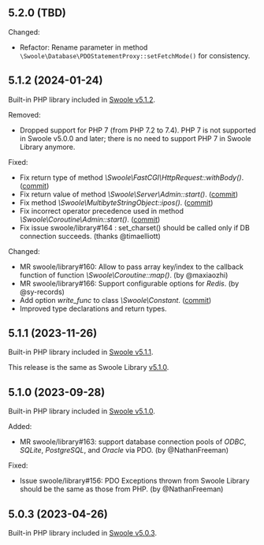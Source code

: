 ## 5.2.0 (TBD)

Changed:

* Refactor: Rename parameter in method `\Swoole\Database\PDOStatementProxy::setFetchMode()` for consistency.

## 5.1.2 (2024-01-24)

Built-in PHP library included in [Swoole v5.1.2](https://github.com/swoole/swoole-src/releases/tag/v5.1.2).

Removed:

* Dropped support for PHP 7 (from PHP 7.2 to 7.4). PHP 7 is not supported in Swoole v5.0.0 and later; there is no need to support PHP 7 in Swoole Library anymore.

Fixed:

* Fix return type of method _\Swoole\FastCGI\HttpRequest::withBody()_. ([commit](https://github.com/swoole/library/commit/d204c4407357436a73157c454c471916b563ec63))
* Fix return value of method _\Swoole\Server\Admin::start()_. ([commit](https://github.com/swoole/library/commit/f211ae16cb3075b5977c52d7fd8f4896a8c51dc7))
* Fix method _\Swoole\MultibyteStringObject::ipos()_. ([commit](https://github.com/swoole/library/commit/3a543c1dc5f116f3fbd96c69b83413193f050086))
* Fix incorrect operator precedence used in method _\Swoole\Coroutine\Admin::start()_. ([commit](https://github.com/swoole/library/commit/49ed9a7b7ad1678a602310c50149f0e46ec0927a))
* Fix issue swoole/library#164 : set_charset() should be called only if DB connection succeeds. (thanks @timaelliott)

Changed:

* MR swoole/library#160: Allow to pass array key/index to the callback function of function _\Swoole\Coroutine::map()_. (by @maxiaozhi)
* MR swoole/library#166: Support configurable options for _Redis_. (by @sy-records)
* Add option _write_func_ to class _\Swoole\Constant_. ([commit](https://github.com/swoole/library/commit/9504fec3ee5e8583aba99cf524a73b6f1b316d14))
* Improved type declarations and return types.

## 5.1.1 (2023-11-26)

Built-in PHP library included in [Swoole v5.1.1](https://github.com/swoole/swoole-src/releases/tag/v5.1.1).

This release is the same as Swoole Library [v5.1.0](https://github.com/swoole/library/releases/tag/v5.1.0).

## 5.1.0 (2023-09-28)

Built-in PHP library included in [Swoole v5.1.0](https://github.com/swoole/swoole-src/releases/tag/v5.1.0).

Added:

* MR swoole/library#163: support database connection pools of _ODBC_, _SQLite_, _PostgreSQL_, and _Oracle_ via PDO. (by @NathanFreeman)

Fixed:

* Issue swoole/library#156: PDO Exceptions thrown from Swoole Library should be the same as those from PHP. (by @NathanFreeman)

## 5.0.3 (2023-04-26)

Built-in PHP library included in [Swoole v5.0.3](https://github.com/swoole/swoole-src/releases/tag/v5.0.3).
